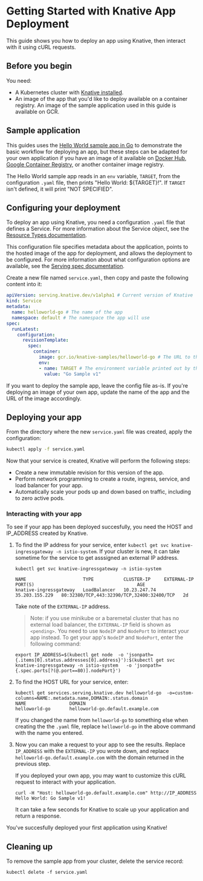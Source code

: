 # Getting Started with Knative App Deployment

This guide shows you how to deploy an app using Knative, then interact with it
using cURL requests.

## Before you begin

You need:
* A Kubernetes cluster with [Knative installed](./README.md).
* An image of the app that you'd like to deploy available on a
  container registry. An image of the sample application used in
  this guide is available on GCR.

## Sample application

This guides uses the
[Hello World sample app in Go](../serving/samples/helloworld-go) to demonstrate
the basic workflow for deploying an app, but these steps can be adapted for your
own application if you have an image of it available on [Docker Hub](https://docs.docker.com/docker-hub/repos/), [Google Container Registry](https://cloud.google.com/container-registry/docs/pushing-and-pulling), or another container image registry.

The Hello World sample app reads in an `env` variable, `TARGET`, from the
configuration `.yaml` file, then prints "Hello World: ${TARGET}!". If `TARGET`
isn't defined, it will print "NOT SPECIFIED".

## Configuring your deployment

To deploy an app using Knative, you need a configuration `.yaml` file
that defines a Service. For more information about the Service object, see the
[Resource Types documentation](https://github.com/knative/serving/blob/master/docs/spec/overview.md#service).

This configuration file specifies metadata about the application, points to the
hosted image of the app for deployment, and allows the deployment to be
configured. For more information about what configuration options are available,
see the
[Serving spec documentation](https://github.com/knative/serving/blob/master/docs/spec/spec.md).

Create a new file named `service.yaml`, then copy and paste the following content into it:

```yaml
apiVersion: serving.knative.dev/v1alpha1 # Current version of Knative
kind: Service
metadata:
  name: helloworld-go # The name of the app
  namespace: default # The namespace the app will use
spec:
  runLatest:
    configuration:
      revisionTemplate:
        spec:
          container:
            image: gcr.io/knative-samples/helloworld-go # The URL to the image of the app
            env:
            - name: TARGET # The environment variable printed out by the sample app
              value: "Go Sample v1"
```

If you want to deploy the sample app, leave the config file as-is. If you're
deploying an image of your own app, update the name of the app and the URL of
the image accordingly.

## Deploying your app

From the directory where the new `service.yaml` file was created, apply the configuration:
```bash
kubectl apply -f service.yaml
```

Now that your service is created, Knative will perform the following steps:
   * Create a new immutable revision for this version of the app.
   * Perform network programming to create a route, ingress, service, and load
     balancer for your app.
   * Automatically scale your pods up and down based on traffic, including to
     zero active pods.

### Interacting with your app

To see if your app has been deployed succesfully, you need the HOST and
IP_ADDRESS created by Knative.

1. To find the IP address for your service, enter
   `kubectl get svc knative-ingressgateway -n istio-system`. If your cluster is
   new, it can take sometime for the service to get asssigned an external IP address.

    ```shell
    kubectl get svc knative-ingressgateway -n istio-system

    NAME                     TYPE           CLUSTER-IP     EXTERNAL-IP      PORT(S)                                      AGE
    knative-ingressgateway   LoadBalancer   10.23.247.74   35.203.155.229   80:32380/TCP,443:32390/TCP,32400:32400/TCP   2d

    ```
    Take note of the `EXTERNAL-IP` address.
    
    
   > Note: if you use minikube or a baremetal cluster that has no external load balancer, the
     `EXTERNAL-IP` field is shown as `<pending>`. You need to use `NodeIP` and `NodePort` to
     interact your app instead. To get your app's `NodeIP` and `NodePort`, enter the following command:
     ```shell
     export IP_ADDRESS=$(kubectl get node  -o 'jsonpath={.items[0].status.addresses[0].address}'):$(kubectl get svc knative-ingressgateway -n istio-system   -o 'jsonpath={.spec.ports[?(@.port==80)].nodePort}')
      ```

1. To find the HOST URL for your service, enter:

    ```shell
    kubectl get services.serving.knative.dev helloworld-go  -o=custom-columns=NAME:.metadata.name,DOMAIN:.status.domain
    NAME                DOMAIN
    helloworld-go       helloworld-go.default.example.com
    ```
    If you changed the name from `helloworld-go` to something else when creating
    the the `.yaml` file, replace `helloworld-go` in the above command with the
    name you entered.

1. Now you can make a request to your app to see the results. Replace
   `IP_ADDRESS` with the `EXTERNAL-IP` you wrote down, and replace
   `helloworld-go.default.example.com` with the domain returned in the previous
   step.

   If you deployed your own app, you may want to customize this cURL
   request to interact with your application.

    ```shell
    curl -H "Host: helloworld-go.default.example.com" http://IP_ADDRESS
    Hello World: Go Sample v1!
    ```
    It can take a few seconds for Knative to scale up your application and return
    a response.

You've succesfully deployed your first application using Knative!

## Cleaning up

To remove the sample app from your cluster, delete the service record:

```shell
kubectl delete -f service.yaml
```
